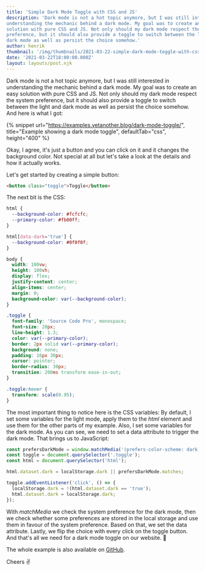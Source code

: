 ```yaml
---
title: 'Simple Dark Mode Toggle with CSS and JS'
description: 'Dark mode is not a hot topic anymore, but I was still interested in
understanding the mechanic behind a dark mode. My goal was to create an easy
solution with pure CSS and JS. Not only should my dark mode respect the system
preference, but it should also provide a toggle to switch between the light and
dark mode as well as persist the choice somehow.'
author: henrik
thumbnail: '/img/thumbnails/2021-03-22-simple-dark-mode-toggle-with-css-and-js.png'
date: '2021-03-22T18:00:00.000Z'
layout: layouts/post.njk
---
```


Dark mode is not a hot topic anymore, but I was still interested in
understanding the mechanic behind a dark mode. My goal was to create an easy
solution with pure CSS and JS. Not only should my dark mode respect the system
preference, but it should also provide a toggle to switch between the light and
dark mode as well as persist the choice somehow. And here is what I got:

{% snippet url="https://examples.yetanother.blog/dark-mode-toggle/", title="Example showing a dark mode toggle", defaultTab="css", height="400" %}

Okay, I agree, it's just a button and you can click on it and it changes the
background color. Not special at all but let's take a look at the details and
how it actually works.

Let's get started by creating a simple button:

```html
<button class="toggle">Toggle</button>
```

The next bit is the CSS:

```css
html {
  --background-color: #fcfcfc;
  --primary-color: #fb00ff;
}

html[data-dark='true'] {
  --background-color: #0f0f0f;
}

body {
  width: 100vw;
  height: 100vh;
  display: flex;
  justify-content: center;
  align-items: center;
  margin: 0;
  background-color: var(--background-color);
}

.toggle {
  font-family: 'Source Code Pro', monospace;
  font-size: 20px;
  line-height: 1.3;
  color: var(--primary-color);
  border: 2px solid var(--primary-color);
  background: none;
  padding: 16px 30px;
  cursor: pointer;
  border-radius: 30px;
  transition: 200ms transform ease-in-out;
}

.toggle:hover {
  transform: scale(0.95);
}
```

The most important thing to notice here is the CSS variables: By default, I set
some variables for the light mode, apply them to the _html_ element and use them
for the other parts of my example. Also, I set some variables for the dark mode.
As you can see, we need to set a data attribute to trigger the dark mode. That
brings us to JavaScript:

```js
const prefersDarkMode = window.matchMedia('(prefers-color-scheme: dark)');
const toggle = document.querySelector('.toggle');
const html = document.querySelector('html');

html.dataset.dark = localStorage.dark || prefersDarkMode.matches;

toggle.addEventListener('click', () => {
  localStorage.dark = !(html.dataset.dark == 'true');
  html.dataset.dark = localStorage.dark;
});
```

With _matchMedia_ we check the system preference for the dark mode, then we
check whether some preferences are stored in the local storage and use them in
favour of the system preference. Based on that, we set the data attribute.
Lastly, we flip the choice with every click on the toggle button. And that's all
we need for a dark mode toggle on our website. 🚀

The whole example is also available on
[GitHub](https://github.com/yetanother-blog/examples/tree/main/dark-mode-toggle).

Cheers ✌️
